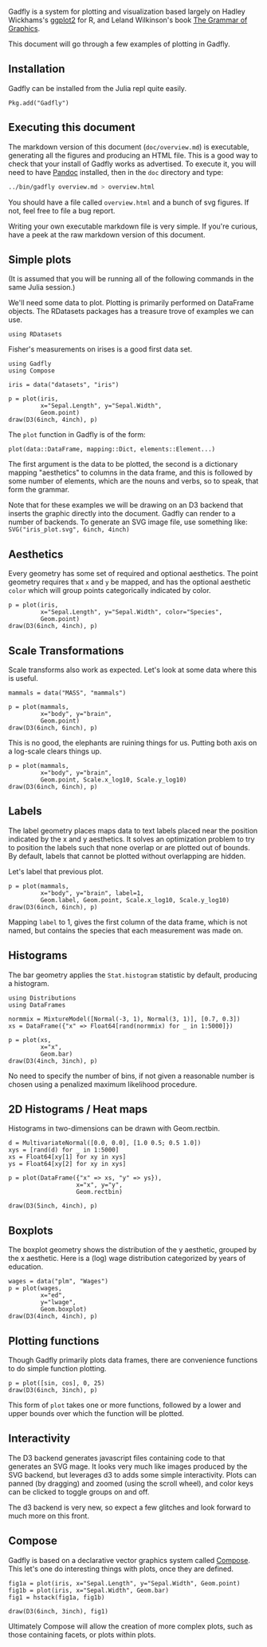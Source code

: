
Gadfly is a system for plotting and visualization based largely on Hadley
Wickhams's [ggplot2](http://ggplot2.org/) for R, and Leland Wilkinson's book
[The Grammar of Graphics](http://www.cs.uic.edu/~wilkinson/TheGrammarOfGraphics/GOG.html).

This document will go through a few examples of plotting in Gadfly.

## Installation

Gadfly can be installed from the Julia repl quite easily.

```{.julia execute="false"}
Pkg.add("Gadfly")
```

## Executing this document

The markdown version of this document (`doc/overview.md`) is executable,
generating all the figures and producing an HTML file. This is a good way to
check that your install of Gadfly works as advertised. To execute it, you will
need to have [Pandoc](http://johnmacfarlane.net/pandoc/) installed, then in the
`doc` directory and type:

```{.bash execute="false"}
../bin/gadfly overview.md > overview.html
```

You should have a file called `overview.html` and a bunch of svg figures. If
not, feel free to file a bug report.

Writing your own executable markdown file is very simple. If you're curious, have
a peek at the raw markdown version of this document.


## Simple plots

(It is assumed that you will be running all of the following commands in the
same Julia session.)

We'll need some data to plot. Plotting is primarily performed on DataFrame
objects. The RDatasets packages has a treasure trove of examples we can use.

```{.julia}
using RDatasets
```

Fisher's measurements on irises is a good first data set.

```{.julia}
using Gadfly
using Compose

iris = data("datasets", "iris")

p = plot(iris,
         x="Sepal.Length", y="Sepal.Width",
         Geom.point)
draw(D3(6inch, 4inch), p)
```

The `plot` function in Gadfly is of the form:

```{.julia execute="false"}
plot(data::DataFrame, mapping::Dict, elements::Element...)
```

The first argument is the data to be plotted, the second is a dictionary
mapping "aesthetics" to columns in the data frame, and this is followed by some
number of elements, which are the nouns and verbs, so to speak, that form the
grammar.

Note that for these examples we will be drawing on an D3 backend that inserts
the graphic directly into the document. Gadfly can render to a number of
backends. To generate an SVG image file, use something like:
`SVG("iris_plot.svg", 6inch, 4inch)`

## Aesthetics

Every geometry has some set of required and optional aesthetics. The point
geometry requires that `x` and `y` be mapped, and has the optional aesthetic
`color` which will group points categorically indicated by color.

```{.julia}
p = plot(iris,
         x="Sepal.Length", y="Sepal.Width", color="Species",
         Geom.point)
draw(D3(6inch, 4inch), p)
```

## Scale Transformations

Scale transforms also work as expected. Let's look at some data where this is
useful.

```{.julia}
mammals = data("MASS", "mammals")

p = plot(mammals,
         x="body", y="brain",
         Geom.point)
draw(D3(6inch, 6inch), p)
```

This is no good, the elephants are ruining things for us. Putting both axis on a
log-scale clears things up.

```{.julia}
p = plot(mammals,
         x="body", y="brain",
         Geom.point, Scale.x_log10, Scale.y_log10)
draw(D3(6inch, 6inch), p)
```

## Labels

The label geometry places maps data to text labels placed near the position
indicated by the x and y aesthetics. It solves an optimization problem to try to
position the labels such that none overlap or are plotted out of bounds. By
default, labels that cannot be plotted without overlapping are hidden.

Let's label that previous plot.

```{.julia}
p = plot(mammals,
         x="body", y="brain", label=1,
         Geom.label, Geom.point, Scale.x_log10, Scale.y_log10)
draw(D3(6inch, 6inch), p)
```

Mapping `label` to 1, gives the first column of the data frame, which is not
named, but contains the species that each measurement was made on.


## Histograms

The bar geometry applies the `Stat.histogram` statistic by default, producing a
histogram.

```{.julia}
using Distributions
using DataFrames

normmix = MixtureModel([Normal(-3, 1), Normal(3, 1)], [0.7, 0.3])
xs = DataFrame({"x" => Float64[rand(normmix) for _ in 1:5000]})

p = plot(xs,
         x="x",
         Geom.bar)
draw(D3(4inch, 3inch), p)
```

No need to specify the number of bins, if not given a reasonable number is
chosen using a penalized maximum likelihood procedure.


## 2D Histograms / Heat maps

Histograms in two-dimensions can be drawn with Geom.rectbin.

```{.julia}
d = MultivariateNormal([0.0, 0.0], [1.0 0.5; 0.5 1.0])
xys = [rand(d) for _ in 1:5000]
xs = Float64[xy[1] for xy in xys]
ys = Float64[xy[2] for xy in xys]

p = plot(DataFrame({"x" => xs, "y" => ys}),
                   x="x", y="y",
                   Geom.rectbin)

draw(D3(5inch, 4inch), p)
```


## Boxplots

The boxplot geometry shows the distribution of the y aesthetic, grouped by the x
aesthetic. Here is a (log) wage distribution categorized by years of education.

```{.julia}
wages = data("plm", "Wages")
p = plot(wages,
         x="ed",
         y="lwage",
         Geom.boxplot)
draw(D3(4inch, 4inch), p)
```


## Plotting functions

Though Gadfly primarily plots data frames, there are convenience functions to do
simple function plotting.

```{.julia}
p = plot([sin, cos], 0, 25)
draw(D3(6inch, 3inch), p)
```

This form of `plot` takes one or more functions, followed by a lower and upper
bounds over which the function will be plotted.


## Interactivity

The D3 backend generates javascript files containing code to that generates an SVG
mage. It looks very much like images produced by the SVG backend, but leverages
d3 to adds some simple interactivity. Plots can panned (by dragging) and zoomed
(using the scroll wheel), and color keys can be clicked to toggle groups on and
off.

The d3 backend is very new, so expect a few glitches and look forward to much
more on this front.

## Compose

Gadfly is based on a declarative vector graphics system called
[Compose](https://github.com/dcjones/Compose.jl). This let's one do interesting
things with plots, once they are defined.

```{.julia}
fig1a = plot(iris, x="Sepal.Length", y="Sepal.Width", Geom.point)
fig1b = plot(iris, x="Sepal.Width", Geom.bar)
fig1 = hstack(fig1a, fig1b)

draw(D3(6inch, 3inch), fig1)
```

Ultimately Compose will allow the creation of more complex plots, such as those
containing facets, or plots within plots.

